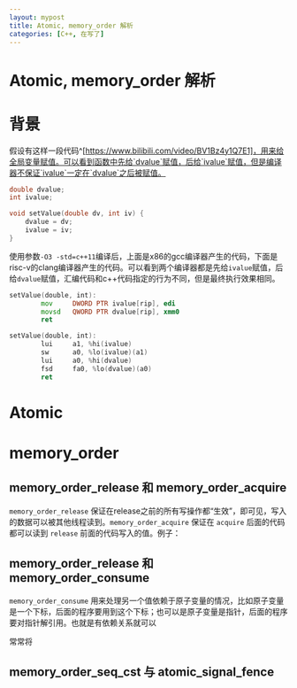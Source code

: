 ```yaml
---
layout: mypost
title: Atomic, memory_order 解析
categories: [C++, 在写了]
---
```


# Atomic, memory_order 解析

# 背景
假设有这样一段代码^[https://www.bilibili.com/video/BV1Bz4y1Q7E1]，用来给全局变量赋值。可以看到函数中先给`dvalue`赋值，后给`ivalue`赋值，但是编译器不保证`ivalue`一定在`dvalue`之后被赋值。

```cpp
double dvalue;
int ivalue;

void setValue(double dv, int iv) {
    dvalue = dv;
    ivalue = iv;
}
```
使用参数`-O3 -std=c++11`编译后，上面是x86的gcc编译器产生的代码，下面是risc-v的clang编译器产生的代码。可以看到两个编译器都是先给`ivalue`赋值，后给`dvalue`赋值，汇编代码和c++代码指定的行为不同，但是最终执行效果相同。
```asm
setValue(double, int):
        mov     DWORD PTR ivalue[rip], edi
        movsd   QWORD PTR dvalue[rip], xmm0
        ret
```

```asm
setValue(double, int):
        lui     a1, %hi(ivalue)
        sw      a0, %lo(ivalue)(a1)
        lui     a0, %hi(dvalue)
        fsd     fa0, %lo(dvalue)(a0)
        ret
```

# Atomic


# memory_order
## memory_order_release 和 memory_order_acquire
`memory_order_release` 保证在release之前的所有写操作都“生效”，即可见，写入的数据可以被其他线程读到。`memory_order_acquire` 保证在 `acquire` 后面的代码都可以读到 `release` 前面的代码写入的值。例子：

## memory_order_release 和 memory_order_consume
`memory_order_consume` 用来处理另一个值依赖于原子变量的情况，比如原子变量是一个下标，后面的程序要用到这个下标；也可以是原子变量是指针，后面的程序要对指针解引用。也就是有依赖关系就可以

常常将

## memory_order_seq_cst 与 atomic_signal_fence
